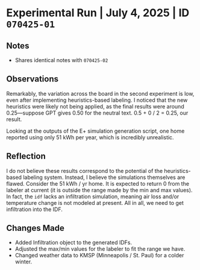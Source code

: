 # Experimental Run | July 4, 2025 | ID `070425-01`

## Notes

- Shares identical notes with `070425-02`

## Observations

Remarkably, the variation across the board in the second experiment is low, even after implementing heuristics-based labeling. I noticed that the new heuristics were likely not being applied, as the final results were around 0.25—suppose GPT gives 0.50 for the neutral text. 0.5 + 0 / 2 = 0.25, our result.

Looking at the outputs of the E+ simulation generation script, one home reported using only 51 kWh per year, which is incredibly unrealistic. 

## Reflection

I do not believe these results correspond to the potential of the heuristics-based labeling system. Instead, I believe the simulations themselves are flawed. Consider the 51 kWh / yr home. It is expected to return 0 from the labeler at current (it is outside the range made by the min and max values). In fact, the `idf` lacks an infiltration simulation, meaning air loss and/or temperature change is not modeled at present. All in all, we need to get infiltration into the IDF.  

## Changes Made

- Added Infiltration object to the generated IDFs.
- Adjusted the max/min values for the labeler to fit the range we have.
- Changed weather data to KMSP (Minneapolis / St. Paul) for a colder winter.